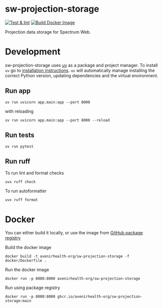 # sw-projection-storage

[![Test & lint](https://github.com/AvenirHealth-org/sw-projection-storage/actions/workflows/test.yml/badge.svg?branch=main)](https://github.com/AvenirHealth-org/sw-projection-storage/actions/workflows/test.yml)
[![Build Docker Image](https://github.com/AvenirHealth-org/sw-projection-storage/actions/workflows/docker.yml/badge.svg)](https://github.com/AvenirHealth-org/sw-projection-storage/actions/workflows/docker.yml)

Projection data storage for Spectrum Web.

# Development

sw-projection-storage uses [uv](https://docs.astral.sh/uv/) as a package and project manager. To install `uv` go to [installation instructions](https://docs.astral.sh/uv/getting-started/installation/). `uv` will automatically manage installing the correct Python version, updating dependencies and the virtual environment.


## Run app

```
uv run uvicorn app.main:app --port 8000
```

with reloading

```
uv run uvicorn app.main:app --port 8000 --reload
```

## Run tests

```
uv run pytest
```

## Run ruff

To run lint and format checks

```
uvx ruff check
```

To run autoformatter

```
uvx ruff format
```

# Docker

You can either build it locally, or use the image from [GitHub package registry](https://github.com/AvenirHealth-org/sw-projection-storage/pkgs/container/sw-projection-storage)

Build the docker image

```
docker build -t avenirhealth-org/sw-projection-storage -f docker/Dockerfile .
```

Run the docker image

```
docker run -p 8000:8000 avenirhealth-org/sw-projection-storage
```

Run using package registry

```
docker run -p 8000:8000 ghcr.io/avenirhealth-org/sw-projection-storage:main
```
